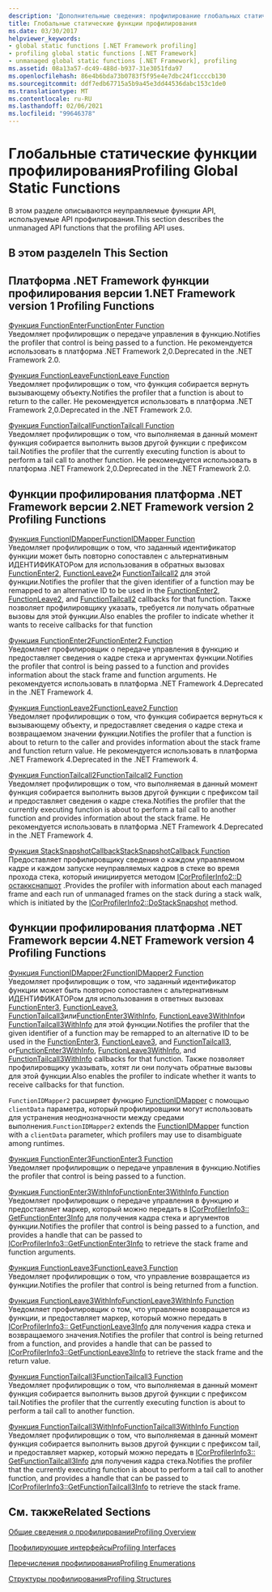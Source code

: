 ```yaml
---
description: 'Дополнительные сведения: профилирование глобальных статических функций'
title: Глобальные статические функции профилирования
ms.date: 03/30/2017
helpviewer_keywords:
- global static functions [.NET Framework profiling]
- profiling global static functions [.NET Framework]
- unmanaged global static functions [.NET Framework], profiling
ms.assetid: 08a13a57-dc49-488d-b937-31e3051fda97
ms.openlocfilehash: 86e4b6bda73b0783f5f95e4e7dbc24f1ccccb130
ms.sourcegitcommit: ddf7edb67715a5b9a45e3dd44536dabc153c1de0
ms.translationtype: MT
ms.contentlocale: ru-RU
ms.lasthandoff: 02/06/2021
ms.locfileid: "99646378"
---
```

# <a name="profiling-global-static-functions"></a><span data-ttu-id="a0ea4-103">Глобальные статические функции профилирования</span><span class="sxs-lookup"><span data-stu-id="a0ea4-103">Profiling Global Static Functions</span></span>

<span data-ttu-id="a0ea4-104">В этом разделе описываются неуправляемые функции API, используемые API профилирования.</span><span class="sxs-lookup"><span data-stu-id="a0ea4-104">This section describes the unmanaged API functions that the profiling API uses.</span></span>  
  
## <a name="in-this-section"></a><span data-ttu-id="a0ea4-105">В этом разделе</span><span class="sxs-lookup"><span data-stu-id="a0ea4-105">In This Section</span></span>  
  
## <a name="net-framework-version-1-profiling-functions"></a><span data-ttu-id="a0ea4-106">Платформа .NET Framework функции профилирования версии 1</span><span class="sxs-lookup"><span data-stu-id="a0ea4-106">.NET Framework version 1 Profiling Functions</span></span>  

 [<span data-ttu-id="a0ea4-107">Функция FunctionEnter</span><span class="sxs-lookup"><span data-stu-id="a0ea4-107">FunctionEnter Function</span></span>](functionenter-function.md)  
 <span data-ttu-id="a0ea4-108">Уведомляет профилировщик о передаче управления в функцию.</span><span class="sxs-lookup"><span data-stu-id="a0ea4-108">Notifies the profiler that control is being passed to a function.</span></span> <span data-ttu-id="a0ea4-109">Не рекомендуется использовать в платформа .NET Framework 2,0.</span><span class="sxs-lookup"><span data-stu-id="a0ea4-109">Deprecated in the .NET Framework 2.0.</span></span>  
  
 [<span data-ttu-id="a0ea4-110">Функция FunctionLeave</span><span class="sxs-lookup"><span data-stu-id="a0ea4-110">FunctionLeave Function</span></span>](functionleave-function.md)  
 <span data-ttu-id="a0ea4-111">Уведомляет профилировщик о том, что функция собирается вернуть вызывающему объекту.</span><span class="sxs-lookup"><span data-stu-id="a0ea4-111">Notifies the profiler that a function is about to return to the caller.</span></span> <span data-ttu-id="a0ea4-112">Не рекомендуется использовать в платформа .NET Framework 2,0.</span><span class="sxs-lookup"><span data-stu-id="a0ea4-112">Deprecated in the .NET Framework 2.0.</span></span>  
  
 [<span data-ttu-id="a0ea4-113">Функция FunctionTailcall</span><span class="sxs-lookup"><span data-stu-id="a0ea4-113">FunctionTailcall Function</span></span>](functiontailcall-function.md)  
 <span data-ttu-id="a0ea4-114">Уведомляет профилировщик о том, что выполняемая в данный момент функция собирается выполнить вызов другой функции с префиксом tail.</span><span class="sxs-lookup"><span data-stu-id="a0ea4-114">Notifies the profiler that the currently executing function is about to perform a tail call to another function.</span></span> <span data-ttu-id="a0ea4-115">Не рекомендуется использовать в платформа .NET Framework 2,0.</span><span class="sxs-lookup"><span data-stu-id="a0ea4-115">Deprecated in the .NET Framework 2.0.</span></span>  
  
## <a name="net-framework-version-2-profiling-functions"></a><span data-ttu-id="a0ea4-116">Функции профилирования платформа .NET Framework версии 2</span><span class="sxs-lookup"><span data-stu-id="a0ea4-116">.NET Framework version 2 Profiling Functions</span></span>  

 [<span data-ttu-id="a0ea4-117">Функция FunctionIDMapper</span><span class="sxs-lookup"><span data-stu-id="a0ea4-117">FunctionIDMapper Function</span></span>](functionidmapper-function.md)  
 <span data-ttu-id="a0ea4-118">Уведомляет профилировщик о том, что заданный идентификатор функции может быть повторно сопоставлен с альтернативным ИДЕНТИФИКАТОРом для использования в обратных вызовах [FunctionEnter2](functionenter2-function.md), [FunctionLeave2](functionleave2-function.md)и [FunctionTailcall2](functiontailcall2-function.md) для этой функции.</span><span class="sxs-lookup"><span data-stu-id="a0ea4-118">Notifies the profiler that the given identifier of a function may be remapped to an alternative ID to be used in the [FunctionEnter2](functionenter2-function.md), [FunctionLeave2](functionleave2-function.md), and [FunctionTailcall2](functiontailcall2-function.md) callbacks for that function.</span></span> <span data-ttu-id="a0ea4-119">Также позволяет профилировщику указать, требуется ли получать обратные вызовы для этой функции.</span><span class="sxs-lookup"><span data-stu-id="a0ea4-119">Also enables the profiler to indicate whether it wants to receive callbacks for that function</span></span>  
  
 [<span data-ttu-id="a0ea4-120">Функция FunctionEnter2</span><span class="sxs-lookup"><span data-stu-id="a0ea4-120">FunctionEnter2 Function</span></span>](functionenter2-function.md)  
 <span data-ttu-id="a0ea4-121">Уведомляет профилировщик о передаче управления в функцию и предоставляет сведения о кадре стека и аргументах функции.</span><span class="sxs-lookup"><span data-stu-id="a0ea4-121">Notifies the profiler that control is being passed to a function and provides information about the stack frame and function arguments.</span></span> <span data-ttu-id="a0ea4-122">Не рекомендуется использовать в платформа .NET Framework 4.</span><span class="sxs-lookup"><span data-stu-id="a0ea4-122">Deprecated in the .NET Framework 4.</span></span>  
  
 [<span data-ttu-id="a0ea4-123">Функция FunctionLeave2</span><span class="sxs-lookup"><span data-stu-id="a0ea4-123">FunctionLeave2 Function</span></span>](functionleave2-function.md)  
 <span data-ttu-id="a0ea4-124">Уведомляет профилировщик о том, что функция собирается вернуться к вызывающему объекту, и предоставляет сведения о кадре стека и возвращаемом значении функции.</span><span class="sxs-lookup"><span data-stu-id="a0ea4-124">Notifies the profiler that a function is about to return to the caller and provides information about the stack frame and function return value.</span></span> <span data-ttu-id="a0ea4-125">Не рекомендуется использовать в платформа .NET Framework 4.</span><span class="sxs-lookup"><span data-stu-id="a0ea4-125">Deprecated in the .NET Framework 4.</span></span>  
  
 [<span data-ttu-id="a0ea4-126">Функция FunctionTailcall2</span><span class="sxs-lookup"><span data-stu-id="a0ea4-126">FunctionTailcall2 Function</span></span>](functiontailcall2-function.md)  
 <span data-ttu-id="a0ea4-127">Уведомляет профилировщик о том, что выполняемая в данный момент функция собирается выполнить вызов другой функции с префиксом tail и предоставляет сведения о кадре стека.</span><span class="sxs-lookup"><span data-stu-id="a0ea4-127">Notifies the profiler that the currently executing function is about to perform a tail call to another function and provides information about the stack frame.</span></span> <span data-ttu-id="a0ea4-128">Не рекомендуется использовать в платформа .NET Framework 4.</span><span class="sxs-lookup"><span data-stu-id="a0ea4-128">Deprecated in the .NET Framework 4.</span></span>  
  
 [<span data-ttu-id="a0ea4-129">Функция StackSnapshotCallback</span><span class="sxs-lookup"><span data-stu-id="a0ea4-129">StackSnapshotCallback Function</span></span>](stacksnapshotcallback-function.md)  
 <span data-ttu-id="a0ea4-130">Предоставляет профилировщику сведения о каждом управляемом кадре и каждом запуске неуправляемых кадров в стеке во время прохода стека, который инициируется методом [ICorProfilerInfo2::D остаккснапшот](icorprofilerinfo2-dostacksnapshot-method.md) .</span><span class="sxs-lookup"><span data-stu-id="a0ea4-130">Provides the profiler with information about each managed frame and each run of unmanaged frames on the stack during a stack walk, which is initiated by the [ICorProfilerInfo2::DoStackSnapshot](icorprofilerinfo2-dostacksnapshot-method.md) method.</span></span>  
  
## <a name="net-framework-version-4-profiling-functions"></a><span data-ttu-id="a0ea4-131">Функции профилирования платформа .NET Framework версии 4</span><span class="sxs-lookup"><span data-stu-id="a0ea4-131">.NET Framework version 4 Profiling Functions</span></span>  

 [<span data-ttu-id="a0ea4-132">Функция FunctionIDMapper2</span><span class="sxs-lookup"><span data-stu-id="a0ea4-132">FunctionIDMapper2 Function</span></span>](functionidmapper2-function.md)  
 <span data-ttu-id="a0ea4-133">Уведомляет профилировщик о том, что заданный идентификатор функции может быть повторно сопоставлен с альтернативным ИДЕНТИФИКАТОРом для использования в ответных вызовах [FunctionEnter3](functionenter3-function.md), [FunctionLeave3](functionleave3-function.md), [FunctionTailcall3](functiontailcall3-function.md)или[FunctionEnter3WithInfo](functionenter3withinfo-function.md), [FunctionLeave3WithInfo](functionleave3withinfo-function.md)и [FunctionTailcall3WithInfo](functiontailcall3withinfo-function.md) для этой функции.</span><span class="sxs-lookup"><span data-stu-id="a0ea4-133">Notifies the profiler that the given identifier of a function may be remapped to an alternative ID to be used in the [FunctionEnter3](functionenter3-function.md), [FunctionLeave3](functionleave3-function.md), and [FunctionTailcall3](functiontailcall3-function.md), or[FunctionEnter3WithInfo](functionenter3withinfo-function.md), [FunctionLeave3WithInfo](functionleave3withinfo-function.md), and [FunctionTailcall3WithInfo](functiontailcall3withinfo-function.md) callbacks for that function.</span></span> <span data-ttu-id="a0ea4-134">Также позволяет профилировщику указывать, хотят ли они получать обратные вызовы для этой функции.</span><span class="sxs-lookup"><span data-stu-id="a0ea4-134">Also enables the profiler to indicate whether it wants to receive callbacks for that function.</span></span>  
  
 <span data-ttu-id="a0ea4-135">`FunctionIDMapper2` расширяет функцию [FunctionIDMapper](functionidmapper-function.md) с помощью `clientData` параметра, который профилировщики могут использовать для устранения неоднозначности между средами выполнения.</span><span class="sxs-lookup"><span data-stu-id="a0ea4-135">`FunctionIDMapper2` extends the [FunctionIDMapper](functionidmapper-function.md) function with a `clientData` parameter, which profilers may use to disambiguate among runtimes.</span></span>  
  
 [<span data-ttu-id="a0ea4-136">Функция FunctionEnter3</span><span class="sxs-lookup"><span data-stu-id="a0ea4-136">FunctionEnter3 Function</span></span>](functionenter3-function.md)  
 <span data-ttu-id="a0ea4-137">Уведомляет профилировщик о передаче управления в функцию.</span><span class="sxs-lookup"><span data-stu-id="a0ea4-137">Notifies the profiler that control is being passed to a function.</span></span>  
  
 [<span data-ttu-id="a0ea4-138">Функция FunctionEnter3WithInfo</span><span class="sxs-lookup"><span data-stu-id="a0ea4-138">FunctionEnter3WithInfo Function</span></span>](functionenter3withinfo-function.md)  
 <span data-ttu-id="a0ea4-139">Уведомляет профилировщик о передаче управления в функцию и предоставляет маркер, который можно передать в [ICorProfilerInfo3:: GetFunctionEnter3Info](icorprofilerinfo3-getfunctionenter3info-method.md) для получения кадра стека и аргументов функции.</span><span class="sxs-lookup"><span data-stu-id="a0ea4-139">Notifies the profiler that control is being passed to a function, and provides a handle that can be passed to [ICorProfilerInfo3::GetFunctionEnter3Info](icorprofilerinfo3-getfunctionenter3info-method.md) to retrieve the stack frame and function arguments.</span></span>  
  
 [<span data-ttu-id="a0ea4-140">Функция FunctionLeave3</span><span class="sxs-lookup"><span data-stu-id="a0ea4-140">FunctionLeave3 Function</span></span>](functionleave3-function.md)  
 <span data-ttu-id="a0ea4-141">Уведомляет профилировщик о том, что управление возвращается из функции.</span><span class="sxs-lookup"><span data-stu-id="a0ea4-141">Notifies the profiler that control is being returned from a function.</span></span>  
  
 [<span data-ttu-id="a0ea4-142">Функция FunctionLeave3WithInfo</span><span class="sxs-lookup"><span data-stu-id="a0ea4-142">FunctionLeave3WithInfo Function</span></span>](functionleave3withinfo-function.md)  
 <span data-ttu-id="a0ea4-143">Уведомляет профилировщик о том, что управление возвращается из функции, и предоставляет маркер, который можно передать в [ICorProfilerInfo3:: GetFunctionLeave3Info](icorprofilerinfo3-getfunctionleave3info-method.md) для получения кадра стека и возвращаемого значения.</span><span class="sxs-lookup"><span data-stu-id="a0ea4-143">Notifies the profiler that control is being returned from a function, and provides a handle that can be passed to [ICorProfilerInfo3::GetFunctionLeave3Info](icorprofilerinfo3-getfunctionleave3info-method.md) to retrieve the stack frame and the return value.</span></span>  
  
 [<span data-ttu-id="a0ea4-144">Функция FunctionTailcall3</span><span class="sxs-lookup"><span data-stu-id="a0ea4-144">FunctionTailcall3 Function</span></span>](functiontailcall3-function.md)  
 <span data-ttu-id="a0ea4-145">Уведомляет профилировщик о том, что выполняемая в данный момент функция собирается выполнить вызов другой функции с префиксом tail.</span><span class="sxs-lookup"><span data-stu-id="a0ea4-145">Notifies the profiler that the currently executing function is about to perform a tail call to another function.</span></span>  
  
 [<span data-ttu-id="a0ea4-146">Функция FunctionTailcall3WithInfo</span><span class="sxs-lookup"><span data-stu-id="a0ea4-146">FunctionTailcall3WithInfo Function</span></span>](functiontailcall3withinfo-function.md)  
 <span data-ttu-id="a0ea4-147">Уведомляет профилировщик о том, что выполняемая в данный момент функция собирается выполнить вызов другой функции с префиксом tail, и предоставляет маркер, который можно передать в [ICorProfilerInfo3:: GetFunctionTailcall3Info](icorprofilerinfo3-getfunctiontailcall3info-method.md) для получения кадра стека.</span><span class="sxs-lookup"><span data-stu-id="a0ea4-147">Notifies the profiler that the currently executing function is about to perform a tail call to another function, and provides a handle that can be passed to [ICorProfilerInfo3::GetFunctionTailcall3Info](icorprofilerinfo3-getfunctiontailcall3info-method.md) to retrieve the stack frame.</span></span>  
  
## <a name="related-sections"></a><span data-ttu-id="a0ea4-148">См. также</span><span class="sxs-lookup"><span data-stu-id="a0ea4-148">Related Sections</span></span>  

 [<span data-ttu-id="a0ea4-149">Общие сведения о профилировании</span><span class="sxs-lookup"><span data-stu-id="a0ea4-149">Profiling Overview</span></span>](profiling-overview.md)  
  
 [<span data-ttu-id="a0ea4-150">Профилирующие интерфейсы</span><span class="sxs-lookup"><span data-stu-id="a0ea4-150">Profiling Interfaces</span></span>](profiling-interfaces.md)  
  
 [<span data-ttu-id="a0ea4-151">Перечисления профилирования</span><span class="sxs-lookup"><span data-stu-id="a0ea4-151">Profiling Enumerations</span></span>](profiling-enumerations.md)  
  
 [<span data-ttu-id="a0ea4-152">Структуры профилирования</span><span class="sxs-lookup"><span data-stu-id="a0ea4-152">Profiling Structures</span></span>](profiling-structures.md)
